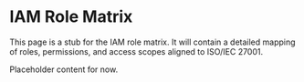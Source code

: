 # IAM Role Matrix

This page is a stub for the IAM role matrix. It will contain a detailed mapping of roles, permissions, and access scopes aligned to ISO/IEC 27001.

Placeholder content for now.
